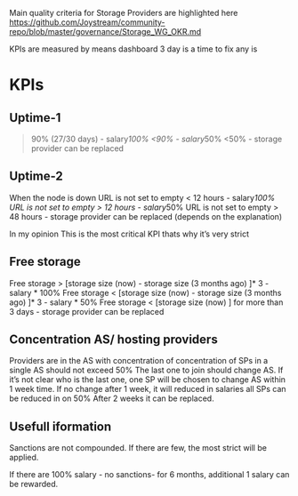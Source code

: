 Main quality criteria for Storage Providers are highlighted here https://github.com/Joystream/community-repo/blob/master/governance/Storage_WG_OKR.md



KPIs are measured by means dashboard 
3 day is a time to fix any is

# KPIs

## Uptime-1
>90% (27/30 days) - salary*100%
<90% - salary*50%
<50% - storage provider can be replaced 

## Uptime-2
When the node is down
URL is not set to empty < 12 hours - salary*100%
URL is not set to empty > 12 hours  - salary*50%
URL is not set to empty > 48 hours - storage provider can be replaced 
(depends on the explanation)

In my opinion This is the most critical KPI thats why it’s very strict 

## Free storage
Free storage > [storage size (now) - storage size (3 months ago) ]* 3 - salary * 100%
Free storage < [storage size (now) - storage size (3 months ago) ]* 3 - salary * 50%
Free storage < [storage size (now) ] for more than 3 days - storage provider can be replaced 

## Concentration  AS/ hosting providers
Providers are in the AS with concentration of concentration of SPs in a single AS should not exceed 50% 
The last one to join should change AS. If it’s not clear who is the last one, one SP will be chosen to change AS within 1 week time.
If no change after 1 week, it will reduced in salaries all SPs can be reduced in on 50% After 2 weeks it can be replaced. 


## Usefull iformation
Sanctions are not compounded. If there are few, the most strict will be applied.

If there are 100% salary - no sanctions- for 6 months, additional 1 salary can be rewarded.
